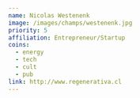 ```yaml
---
name: Nicolas Westenenk
image: /images/champs/westenenk.jpg
priority: 5
affiliation: Entrepreneur/Startup
coins:
  - energy
  - tech
  - cult
  - pub
link: http://www.regenerativa.cl
---
```

